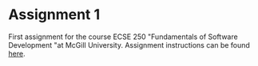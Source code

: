 # Assignment 1
First assignment for the course ECSE 250 "Fundamentals of Software Development "at McGill University. Assignment instructions can be found [here](2024_Fall_ECSE250_A1_V2.pdf).
